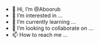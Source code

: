 - 👋 Hi, I’m @Aboorub
- 👀 I’m interested in ...
- 🌱 I’m currently learning ...
- 💞️ I’m looking to collaborate on ...
- 📫 How to reach me ...

<!---
Aboorub/Aboorub is a ✨ special ✨ repository because its `README.md` (this file) appears on your GitHub profile.
You can click the Preview link to take a look at your changes.
--->
